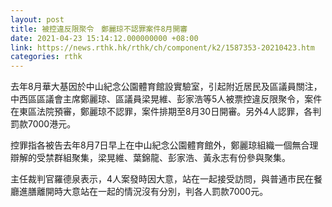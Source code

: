 ```yaml
---
layout: post
title: 被控違反限聚令　鄭麗琼不認罪案件8月開審
date: 2021-04-23 15:14:12.000000000 +08:00
link: https://news.rthk.hk/rthk/ch/component/k2/1587353-20210423.htm
categories: rthk
---
```


去年8月華大基因於中山紀念公園體育館設實驗室，引起附近居民及區議員關注，中西區區議會主席鄭麗琼、區議員梁晃維、彭家浩等5人被票控違反限聚令，案件在東區法院預審，鄭麗琼不認罪，案件排期至8月30日開審。另外4人認罪，各判罰款7000港元。

控罪指各被告去年8月7日早上在中山紀念公園體育館外，鄭麗琼組織一個無合理辯解的受禁群組聚集，梁晃維、葉錦龍、彭家浩、黃永志有份參與聚集。

主任裁判官羅德泉表示，4人案發時因大意，站在一起接受訪問，與普通市民在餐廳進膳離開時大意站在一起的情況沒有分別，判各人罰款7000元。
